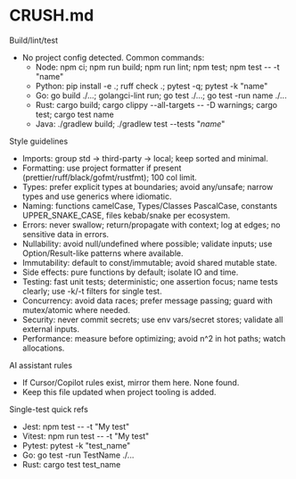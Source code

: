 # CRUSH.md

Build/lint/test
- No project config detected. Common commands:
  - Node: npm ci; npm run build; npm run lint; npm test; npm test -- -t "name"
  - Python: pip install -e .; ruff check .; pytest -q; pytest -k "name"
  - Go: go build ./...; golangci-lint run; go test ./...; go test -run name ./...
  - Rust: cargo build; cargo clippy --all-targets -- -D warnings; cargo test; cargo test name
  - Java: ./gradlew build; ./gradlew test --tests "*name*"

Style guidelines
- Imports: group std → third-party → local; keep sorted and minimal.
- Formatting: use project formatter if present (prettier/ruff/black/gofmt/rustfmt); 100 col limit.
- Types: prefer explicit types at boundaries; avoid any/unsafe; narrow types and use generics where idiomatic.
- Naming: functions camelCase, Types/Classes PascalCase, constants UPPER_SNAKE_CASE, files kebab/snake per ecosystem.
- Errors: never swallow; return/propagate with context; log at edges; no sensitive data in errors.
- Nullability: avoid null/undefined where possible; validate inputs; use Option/Result-like patterns where available.
- Immutability: default to const/immutable; avoid shared mutable state.
- Side effects: pure functions by default; isolate IO and time.
- Testing: fast unit tests; deterministic; one assertion focus; name tests clearly; use -k/-t filters for single test.
- Concurrency: avoid data races; prefer message passing; guard with mutex/atomic where needed.
- Security: never commit secrets; use env vars/secret stores; validate all external inputs.
- Performance: measure before optimizing; avoid n^2 in hot paths; watch allocations.

AI assistant rules
- If Cursor/Copilot rules exist, mirror them here. None found.
- Keep this file updated when project tooling is added.

Single-test quick refs
- Jest: npm test -- -t "My test"
- Vitest: npm run test -- -t "My test"
- Pytest: pytest -k "test_name"
- Go: go test -run TestName ./...
- Rust: cargo test test_name